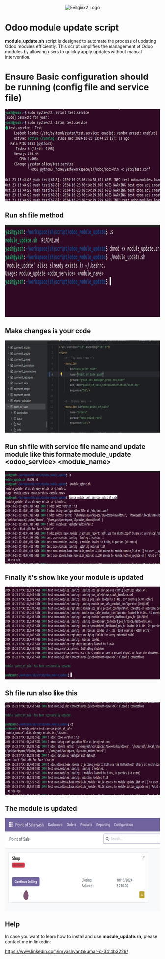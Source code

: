 <p align="center">
  <img alt="Evilginx2 Logo" src="https://odoocdn.com/openerp_website/static/src/img/assets/png/odoo_logo.png" height="120" />

</p>

# Odoo module update script

**module_update.sh** script is designed to automate the process of updating Odoo modules efficiently. This script simplifies the management of Odoo modules by allowing users to quickly apply updates without manual intervention.


# Ensure Basic configuration should be running (config file and service file)
<p align="center">
  <img alt="Screenshot" src="static/service.png" height="300" />
</p>

## Run sh file method



<p align="center">
  <img alt="Screenshot" src="static/1.png" height="300"/>
</p>

## Make changes is your code
<p align="center">
  <img alt="Screenshot" src="static/5.png" height="300"/>
</p>

## Run sh file with service file name and update module like this formate module_update <odoo_service> <module_name>
<p align="center">
  <img alt="Screenshot" src="static/2.png" height="300"/>
</p>

## Finally it's show like your module is updated
<p align="center">
  <img alt="Screenshot" src="static/3.png" height="300"/>
</p>

## Sh file run also like this
<p align="center">
  <img alt="Screenshot" src="static/4.png" height="300"/>
</p>

## The module is updated
<p align="center">
  <img alt="Screenshot" src="static/6.png" height="300"/>
</p>



## Help

In case you want to learn how to install and use **module_update.sh**, please contact me in linkedin:

https://www.linkedin.com/in/yashvanthkumar-d-3414b3229/
